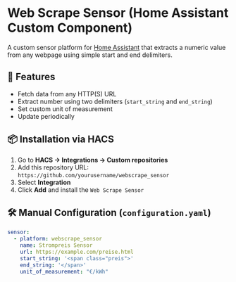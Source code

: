 # Web Scrape Sensor (Home Assistant Custom Component)

A custom sensor platform for [Home Assistant](https://www.home-assistant.io/) that extracts a numeric value from any webpage using simple start and end delimiters.

## 🔧 Features

- Fetch data from any HTTP(S) URL
- Extract number using two delimiters (`start_string` and `end_string`)
- Set custom unit of measurement
- Update periodically

## 📦 Installation via HACS

1. Go to **HACS → Integrations → Custom repositories**
2. Add this repository URL: `https://github.com/yourusername/webscrape_sensor`
3. Select **Integration**
4. Click **Add** and install the `Web Scrape Sensor`

## 🛠️ Manual Configuration (`configuration.yaml`)

```yaml
sensor:
  - platform: webscrape_sensor
    name: Strompreis Sensor
    url: https://example.com/preise.html
    start_string: '<span class="preis">'
    end_string: '</span>'
    unit_of_measurement: "€/kWh"
